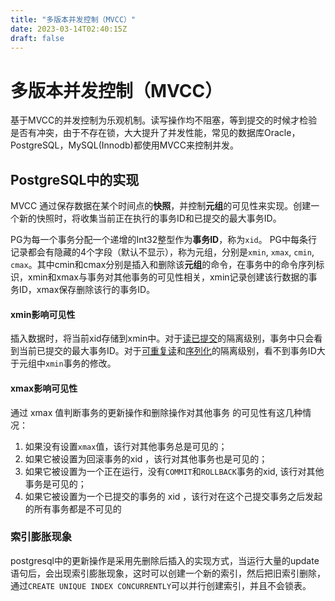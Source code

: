 ```yaml
---
title: "多版本并发控制（MVCC）"
date: 2023-03-14T02:40:15Z
draft: false
---
```


# 多版本并发控制（MVCC）

基于MVCC的并发控制为乐观机制。读写操作均不阻塞，等到提交的时候才检验是否有冲突，由于不存在锁，大大提升了并发性能，常见的数据库Oracle，PostgreSQL，MySQL(Innodb)都使用MVCC来控制并发。


## PostgreSQL中的实现
MVCC 通过保存数据在某个时间点的**快照**，并控制**元组**的可见性来实现。创建一个新的快照时，将收集当前正在执行的事务ID和已提交的最大事务ID。

PG为每一个事务分配一个递增的Int32整型作为**事务ID**，称为`xid`。
PG中每条行记录都会有隐藏的4个字段（默认不显示），称为元组，分别是`xmin`, `xmax`, `cmin`, `cmax`。其中cmin和cmax分别是插入和删除该**元组**的命令，在事务中的命令序列标识，xmin和xmax与事务对其他事务的可见性相关，xmin记录创建该行数据的事务ID，xmax保存删除该行的事务ID。

#### xmin影响可见性
插入数据时，将当前xid存储到xmin中。对于[读已提交](事务隔离级别#读已提交（Read%20Committed）)的隔离级别，事务中只会看到当前已提交的最大事务ID。对于[可重复读](事务隔离级别#可重复读（Repeatable%20Read）)和[序列化](事务隔离级别.md#序列化（Serializable）)的隔离级别，看不到事务ID大于元组中`xmin`事务的修改。


#### xmax影响可见性
通过 xmax 值判断事务的更新操作和删除操作对其他事务 的可见性有这几种情况：
1) 如果没有设置`xmax`值，该行对其他事务总是可见的；
2) 如果它被设置为回滚事务的xid ，该行对其他事务也是可见的；
3) 如果它被设置为一个正在运行，没有`COMMIT`和`ROLLBACK`事务的xid, 该行对其他事务是可见的；
4) 如果它被设置为一个已提交的事务的 xid ，该行对在这个己提交事务之后发起的所有事务都是不可见的


### 索引膨胀现象
postgresql中的更新操作是采用先删除后插入的实现方式，当运行大量的update语句后，会出现索引膨胀现象，这时可以创建一个新的索引，然后把旧索引删除，通过`CREATE UNIQUE INDEX CONCURRENTLY`可以并行创建索引，并且不会锁表。

